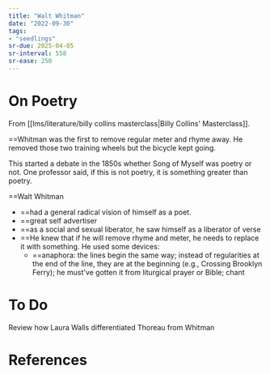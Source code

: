 ```yaml
---
title: "Walt Whitman"
date: "2022-09-30"
tags:
- "seedlings"
sr-due: 2025-04-05
sr-interval: 558
sr-ease: 250
---
```

# On Poetry

From [[lms/literature/billy collins masterclass|Billy Collins' Masterclass]].

==Whitman was the first to remove regular meter and rhyme away. He removed those two training wheels but the bicycle kept going.

This started a debate in the 1850s whether Song of Myself was poetry or not. One professor said, if this is not poetry, it is something greater than poetry.

==Walt Whitman
- ==had a general radical vision of himself as a poet.
- ==great self advertiser
- ==as a social and sexual liberator, he saw himself as a liberator of verse
- ==He knew that if he will remove rhyme and meter, he needs to replace it with something. He used some devices:
	- ==anaphora: the lines begin the same way; instead of regularities at the end of the line, they are at the beginning (e.g., Crossing Brooklyn Ferry); he must've gotten it from liturgical prayer or Bible; chant

# To Do

Review how Laura Walls differentiated Thoreau from Whitman

# References